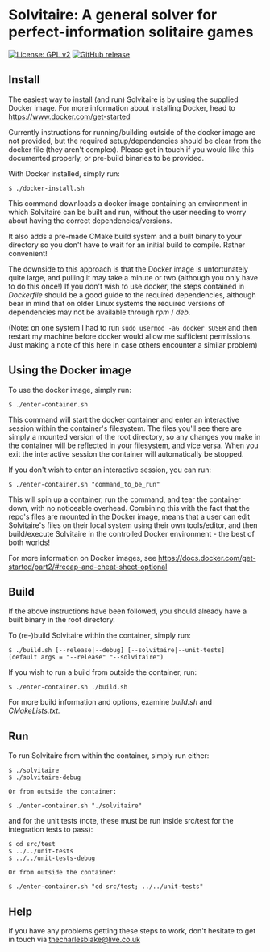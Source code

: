 # Solvitaire: A general solver for perfect-information solitaire games

[![License: GPL v2](https://img.shields.io/badge/License-GPL%20v2-blue.svg)](https://www.gnu.org/licenses/old-licenses/gpl-2.0.en.html) [![GitHub release](https://d25lcipzij17d.cloudfront.net/badge.svg?id=gh&type=6&v=0.09)](https://github.com/thecharlesblake/Solvitaire/releases/tag/v0.09)

## Install

The easiest way to install (and run) Solvitaire is by using the supplied
Docker image. For more information about installing Docker, head to 
<https://www.docker.com/get-started>

Currently instructions for running/building outside of the docker image are not
provided, but the required setup/dependencies should be clear from the docker file
(they aren't complex). Please get in touch if you would like this documented
properly, or pre-build binaries to be provided.

With Docker installed, simply run:

```
$ ./docker-install.sh
```

This command downloads a docker image containing an environment in which
Solvitaire can be built and run, without the user needing to worry about having
the correct dependencies/versions.

It also adds a pre-made CMake build system and a built binary to your directory
so you don't have to wait for an initial build to compile. Rather convenient!

The downside to this approach is that the Docker image is unfortunately quite
large, and pulling it may take a minute or two (although you only have to do
this once!) If you don't wish to use docker, the steps contained in
_Dockerfile_ should be a good guide to the required dependencies, although bear
in mind that on older Linux systems the required versions of dependencies may
not be available through _rpm_ / _deb_.

(Note: on one system I had to run `sudo usermod -aG docker $USER`
and then restart my machine before docker would allow me sufficient
permissions. Just making a note of this here in case others encounter a similar
problem)

## Using the Docker image

To use the docker image, simply run:

```
$ ./enter-container.sh
```

This command will start the docker container and enter an interactive session
within the container's filesystem. The files you'll see there are simply a
mounted version of the root directory, so any changes you make in the
container will be reflected in your filesystem, and vice versa. When
you exit the interactive session the container will automatically be stopped.

If you don't wish to enter an interactive session, you can run:

```
$ ./enter-container.sh "command_to_be_run"
```

This will spin up a container, run the command, and tear the container down,
with no noticeable overhead. Combining this with the fact that the repo's
files are mounted in the Docker image, means that a user can edit
Solvitaire's files on their local system using their own tools/editor, and
then build/execute Solvitaire in the controlled Docker environment - the
best of both worlds!

For more information on Docker images, see
<https://docs.docker.com/get-started/part2/#recap-and-cheat-sheet-optional>

## Build

If the above instructions have been followed, you should already have a
built binary in the root directory. 

To (re-)build Solvitaire within the container, simply run:

```
$ ./build.sh [--release|--debug] [--solvitaire|--unit-tests]
(default args = "--release" "--solvitaire")
```

If you wish to run a build from outside the container, run:

```
$ ./enter-container.sh ./build.sh
```

For more build information and options, examine _build.sh_ and
_CMakeLists.txt._

## Run

To run Solvitaire from within the container, simply run either:

```
$ ./solvitaire
$ ./solvitaire-debug

Or from outside the container:

$ ./enter-container.sh "./solvitaire"
```

and for the unit tests (note, these must be
run inside src/test for the integration tests to pass):

```
$ cd src/test
$ ../../unit-tests
$ ../../unit-tests-debug

Or from outside the container:

$ ./enter-container.sh "cd src/test; ../../unit-tests"
```

## Help

If you have any problems getting these steps to work, don't hesitate to get in
touch via <thecharlesblake@live.co.uk>


